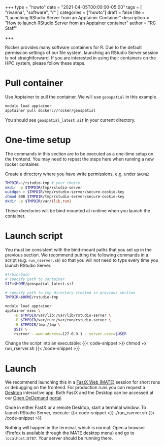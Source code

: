 +++
type = "howto"
date = "2021-04-05T00:00:00-05:00"
tags = [
  "rivanna", "software", "r"
]
categories = ["howto"]
draft = false
title = "Launching RStudio Server from an Apptainer Container"
description = "How to launch RStudio Server from an Apptainer container"
author = "RC Staff"

+++

Rocker provides many software containers for R. Due to the default permission settings of our file system, launching an RStudio Server session is not straightforward. If you are interested in using their containers on the HPC system, please follow these steps.

# Pull container
Use Apptainer to pull the container. We will use `geospatial` in this example.

```bash
module load apptainer
apptainer pull docker://rocker/geospatial
```

You should see `geospatial_latest.sif` in your current directory.

# One-time setup
The commands in this section are to be executed as a one-time setup on the frontend. You may need to repeat the steps here when running a new rocker container.

Create a directory where you have write permissions, e.g. under `$HOME`:

```bash
TMPDIR=~/rstudio-tmp # your choice
mkdir -p $TMPDIR/tmp/rstudio-server
uuidgen > $TMPDIR/tmp/rstudio-server/secure-cookie-key
chmod 600 $TMPDIR/tmp/rstudio-server/secure-cookie-key
mkdir -p $TMPDIR/var/{lib,run}
```

These directories will be bind-mounted at runtime when you launch the container.

# Launch script
You must be consistent with the bind-mount paths that you set up in the previous section. We recommend putting the following commands in a script (e.g. `run_rserver.sh`) so that you will not need to type every time you launch RStudio Server.

```bash
#!/bin/bash
# specify path to container
SIF=$HOME/geospatial_latest.sif

# specify path to tmp directory created in previous section
TMPDIR=$HOME/rstudio-tmp

module load apptainer
apptainer exec \
    -B $TMPDIR/var/lib:/var/lib/rstudio-server \
    -B $TMPDIR/var/run:/var/run/rstudio-server \
    -B $TMPDIR/tmp:/tmp \
    $SIF \
    rserver --www-address=127.0.0.1 --server-user=$USER
```

Change the script into an executable:
{{< code-snippet >}}
chmod +x run_rserver.sh
{{< /code-snippet >}}

# Launch
We recommend launching this in a [FastX Web (MATE)](/userinfo/hpc/logintools/fastx/) session for short runs or debugging on the frontend. For production runs you can request a [Desktop](/userinfo/hpc/ood/desktop) interactive app. Both FastX and the Desktop can be accessed at our [Open OnDemand](/userinfo/hpc/ood/overview) [portal](https://ood.hpc.virginia.edu).

Once in either FastX or a remote Desktop, start a terminal window.
To launch RStudio Server, execute:
{{< code-snippet >}}
./run_rserver.sh
{{< /code-snippet >}}

Nothing will happen in the terminal, which is normal. Open a browser (Firefox is available through the MATE desktop menu) and go to `localhost:8787`.
Your server should be running there.
